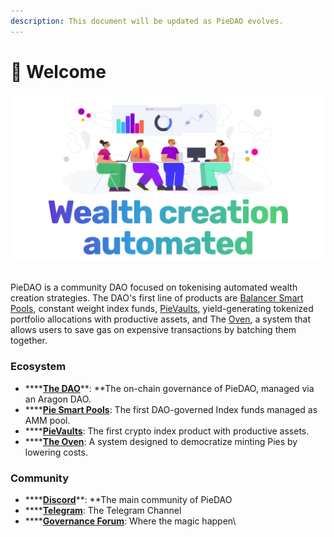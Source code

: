 ```yaml
---
description: This document will be updated as PieDAO evolves.
---
```


# 👋  Welcome

![](<.gitbook/assets/Screenshot 2021-03-07 at 01.20.04.png>)

\
PieDAO is a community DAO focused on tokenising automated wealth creation strategies. The DAO's first line of products are [Balancer Smart Pools](technical/untitled.md), constant weight index funds, [PieVaults](technical/pies-pievaults.md), yield-generating tokenized portfolio allocations with productive assets, and The [Oven](pies/oven.md), a system that allows users to save gas on expensive transactions by batching them together.

### Ecosystem

* ****[**The DAO**](governance/aragon-dao.md)**: **The on-chain governance of PieDAO, managed via an Aragon DAO.
* ****[**Pie Smart Pools**](technical/untitled.md): The first DAO-governed Index funds managed as AMM pool.&#x20;
* ****[**PieVaults**](technical/pies-pievaults.md): The first crypto index product with productive assets.
* ****[**The Oven**](pies/oven.md): A system designed to democratize minting Pies by lowering costs.

### Community

* ****[**Discord**](https://discord.com/invite/SDnudcu)**: **The main community of PieDAO
* ****[**Telegram**](https://t.me/piedao): The Telegram Channel
* ****[**Governance Forum**](http://forum.piedao.org): Where the magic happen\
